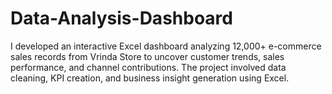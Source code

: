# Data-Analysis-Dashboard
I developed an interactive Excel dashboard analyzing 12,000+ e-commerce sales records from Vrinda Store to uncover customer trends, sales performance, and channel contributions. The project involved data cleaning, KPI creation, and business insight generation using Excel.
